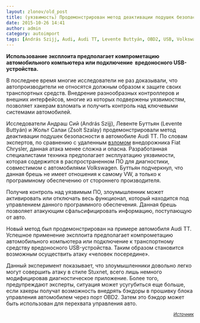 ```yaml
---
layout: zlonov/old_post
title: (уязвимость) Продемонстрирован метод деактивации подушек безопасности в Audi TT
date: 2015-10-26 14:41
author: admin
category: autoimport
tags: [András Szijj, Audi, Audi TT, Levente Buttyán, OBD2, USB, Volkswagen, Zsolt Szalay, автотранспорт, Андраш Сий, атомобиль, Жольт Салаи, Левенте Буттьян, подушка безопасности, уязвимости, уязвимость]
---
```

<p class="preview"><strong>Использование эксплоита предполагает компрометацию автомобильного компьютера или подключение  вредоносного USB-устройства.</strong>

<div class="news-full-content">

В последнее время многие исследователи не раз доказывали, что автопроизводители не относятся должным образом к защите своих транспортных средств. Внедрение разнообразных контроллеров и внешних интерфейсов, многие из которых подвержены уязвимостям, позволяет хакерам взломать и получить контроль над ключевыми системами автомобилей.

Исследователи Андраш Сий (András Szijj), Левенте Буттьян (Levente Buttyán) и Жольт Салаи (Zsolt Szalay) продемонстрировали метод деактивации подушек безопасности в автомобиле Audi TT. По словам экспертов, по сравнению с удаленным <a href="http://www.securitylab.ru/news/474563.php">взломом</a> внедорожника Fiat Chrysler, данная атака менее сложна и опасна. Разработанная специалистами техника предполагает эксплуатацию уязвимости, которая содержится в распространенном ПО для диагностики, совместимом с автомобилями Volkswagen. Буттьян подчеркнул, что данная брешь не имеет отношения к самому VW, а только к программному обеспечению от стороннего производителя.

Получив контроль над уязвимым ПО, злоумышленник может активировать или отключать весь функционал, который находится под управлением данного программного обеспечения. Данная брешь позволяет атакующим сфальсифицировать информацию, поступающую от авто.

Новый метод был продемонстрирован на примере автомобиля Audi TT. Успешное применение эксплоита предполагает компрометацию автомобильного компьютера или подключение к транспортному средству вредоносного USB-устройства. Таким образом становится возможным осуществить атаку «человек посередине».

Данный эксперимент показывает, что злоумышленники довольно легко могут совершить атаку в стиле Stuxnet, всего лишь немного модифицировав диагностическое приложение. Более того, предупреждают эксперты, ситуация может усугубиться еще больше, если хакеры получат возможность внедрять бэкдоры в прошивку блока управления автомобилем через порт OBD2. Затем это бэкдор может быть использован для перехвата управления авто.
<p style="text-align: right;"><sub><em><a href="http://www.securitylab.ru/news/476201.php" target="_blank">Источник</a></em></sub>

</div>
